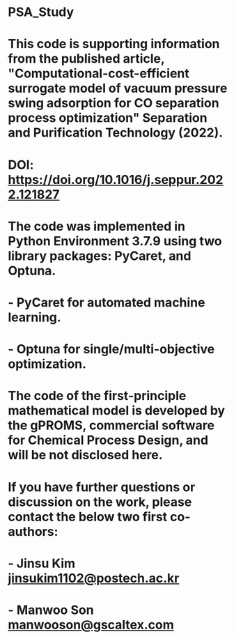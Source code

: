 # PSA_Study

# This code is supporting information from the published article, "Computational-cost-efficient surrogate model of vacuum pressure swing adsorption for CO separation process optimization" Separation and Purification Technology (2022).
# DOI: https://doi.org/10.1016/j.seppur.2022.121827

# The code was implemented in Python Environment 3.7.9 using two library packages: PyCaret, and Optuna.
# - PyCaret for automated machine learning.
# - Optuna for single/multi-objective optimization.

# The code of the first-principle mathematical model is developed by the gPROMS, commercial software for Chemical Process Design, and will be not disclosed here.

# If you have further questions or discussion on the work, please contact the below two first co-authors:
# - Jinsu Kim <jinsukim1102@postech.ac.kr>
# - Manwoo Son <manwooson@gscaltex.com>
